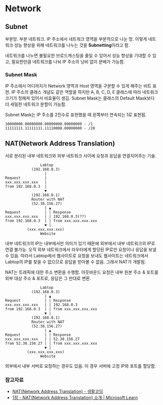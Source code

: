 # Network

## Subnet

부분망. 부분 네트워크. IP 주소에서 네트워크 영역을 부분적으로 나눈 망. 이렇게 네트워크 성능 향상을 위해 네트워크를 나누는 것을 **Subnetting**이라고 함.

네트워크를 나누면 불필요한 브로드캐스팅을 줄일 수 있어서 성능 향상을 기대할 수 있고, 필요한만큼 네트워크를 나눠 IP 주소의 낭비 없이 분배가 가능함.

### Subnet Mask

IP 주소에서 어디까지가 Network 영역과 Host 영역을 구분할 수 있게 해주는 비트 표현. IP 주소의 클래스 개념도 같은 역할을 하지만 A, B, C, D, E 클래스에 따라 네트워크 크기가 정해져 있어서 비효율이 생김. Subnet Mask는 클래스의 Default Mask보다 더 세밀한 네트워크 분할이 가능함.

Subnet Mask는 IP 주소를 2진수로 표현했을 때 왼쪽부터 연속되는 1로 표현됨.

```
10000000.00000000.00000000.00000000 - /1
11111111.11111111.11110000.00000000 - /20
```

## NAT(Network Address Translation)

서로 분리된 내부 네트워크와 외부 네트워크 사이에 요청과 응답을 연결지어주는 기술.

```
                Labtop
            (192.168.0.3)
                  |
Request           |
xxx.xxx.xxx.xxx   |
from 192.168.0.3  |
                  ▼
            (192.168.0.1)
            Router with NAT
            (52.38.156.27)
                  | ▲
Request           | | Response
xxx.xxx.xxx.xxx   | | 192.168.0.3(??)
from 192.168.0.3  | | from xxx.xxx.xxx.xxx
                  ▼ |
          (xxx.xxx.xxx.xxx)
                Website
```

내부 네트워크의 IP는 내부에서만 의미가 있기 때문에 외부에서 내부 네트워크의 IP로 연결 불가능. 오직 외부 네트워크에서 라우터에게 할당된 IP로만 요청이나 응답을 보낼 수 있음. 따라서 Labtop에서 웹사이트로 요청을 보내도 웹사이트는 네트워크에서 Labtop의 IP를 찾을 수 없으므로 응답을 받아볼 수 없음. 그래서 NAT가 개발됨.

NAT는 트래픽에 대한 주소 변환을 수행함. 아웃바운드 요청은 내부 원본 주소 & 포트를 외부 대상 주소 & 포트로, 응답은 그 반대로 변환.

```
                Labtop
            (192.168.0.3)
                  | ▲
Request           | | Response
xxx.xxx.xxx.xxx   | | 192.168.0.3
from 192.168.0.3  | | from xxx.xxx.xxx.xxx
                  ▼ |
            (192.168.0.1)
            Router with NAT
            (52.38.156.27)
                  | ▲
Request           | | Response
xxx.xxx.xxx.xxx   | | 52.38.156.27
from 52.38.156.27 | | from xxx.xxx.xxx.xxx
                  ▼ |
          (xxx.xxx.xxx.xxx)
                Website
```

외부에서 내부 서버로 요청하는 경우도 있음. 이 경우 서버에 고정 IP와 포트를 할당함.

### 참고자료

- [NAT(Network Address Translation) - 생활코딩](https://www.opentutorials.org/course/3265/20035)
- [1장 - NAT(Network Address Translation) 소개 | Microsoft Learn](https://docs.microsoft.com/ko-kr/azure/rtos/netx-duo/netx-duo-nat/chapter1)
